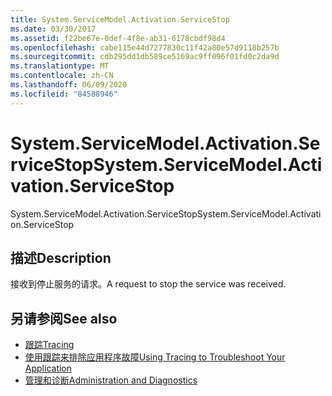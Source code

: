```yaml
---
title: System.ServiceModel.Activation.ServiceStop
ms.date: 03/30/2017
ms.assetid: f22be67e-0def-4f8e-ab31-6178cbdf98d4
ms.openlocfilehash: cabe115e44d7277830c11f42a80e57d9118b257b
ms.sourcegitcommit: cdb295dd1db589ce5169ac9ff096f01fd0c2da9d
ms.translationtype: MT
ms.contentlocale: zh-CN
ms.lasthandoff: 06/09/2020
ms.locfileid: "84588946"
---
```

# <a name="systemservicemodelactivationservicestop"></a><span data-ttu-id="be7f9-102">System.ServiceModel.Activation.ServiceStop</span><span class="sxs-lookup"><span data-stu-id="be7f9-102">System.ServiceModel.Activation.ServiceStop</span></span>
<span data-ttu-id="be7f9-103">System.ServiceModel.Activation.ServiceStop</span><span class="sxs-lookup"><span data-stu-id="be7f9-103">System.ServiceModel.Activation.ServiceStop</span></span>  
  
## <a name="description"></a><span data-ttu-id="be7f9-104">描述</span><span class="sxs-lookup"><span data-stu-id="be7f9-104">Description</span></span>  
 <span data-ttu-id="be7f9-105">接收到停止服务的请求。</span><span class="sxs-lookup"><span data-stu-id="be7f9-105">A request to stop the service was received.</span></span>  
  
## <a name="see-also"></a><span data-ttu-id="be7f9-106">另请参阅</span><span class="sxs-lookup"><span data-stu-id="be7f9-106">See also</span></span>

- [<span data-ttu-id="be7f9-107">跟踪</span><span class="sxs-lookup"><span data-stu-id="be7f9-107">Tracing</span></span>](index.md)
- [<span data-ttu-id="be7f9-108">使用跟踪来排除应用程序故障</span><span class="sxs-lookup"><span data-stu-id="be7f9-108">Using Tracing to Troubleshoot Your Application</span></span>](using-tracing-to-troubleshoot-your-application.md)
- [<span data-ttu-id="be7f9-109">管理和诊断</span><span class="sxs-lookup"><span data-stu-id="be7f9-109">Administration and Diagnostics</span></span>](../index.md)
